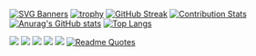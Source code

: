 [![SVG Banners](https://svg-banners.vercel.app/api?type=origin&text1=Hmmm...🤔&text2=DomiNoWooD_371😎🤙&width=800&height=400)](https://github.com/Akshay090/svg-banners)
[![trophy](https://github-profile-trophy.vercel.app/?username=Dominowood371)](https://github.com/ryo-ma/github-profile-trophy)
[![GitHub Streak](https://github-readme-streak-stats.herokuapp.com/?user=Dominowood371)](https://git.io/streak-stats)
[![Contribution Stats](https://github-contribution-stats.vercel.app/api/?username=Dominowood371)](https://github.com/LordDashMe/github-contribution-stats/)
[![Anurag's GitHub stats](https://github-readme-stats.vercel.app/api?username=Dominowood371&show_icons=true&default)](https://github.com/anuraghazra/github-readme-stats)
[![Top Langs](https://github-readme-stats.vercel.app/api/top-langs/?username=Dominowood371&layout=compact)](https://github.com/anuraghazra/github-readme-stats)

![](https://github-profile-summary-cards.vercel.app/api/cards/profile-details?username=Dominowood371&theme=solarized)
![](https://github-profile-summary-cards.vercel.app/api/cards/most-commit-language?username=Dominowood371&theme=solarized)
![](https://github-profile-summary-cards.vercel.app/api/cards/repos-per-language?username=Dominowood371&theme=solarized)
![](https://github-profile-summary-cards.vercel.app/api/cards/stats?username=Dominowood371&theme=solarized)
![](https://github-profile-summary-cards.vercel.app/api/cards/productive-time?username=Dominowood371&theme=solarized)
[![Readme Quotes](https://quotes-github-readme.vercel.app/api?type=horizontal&theme=light)](https://github.com/piyushsuthar/github-readme-quotes)
